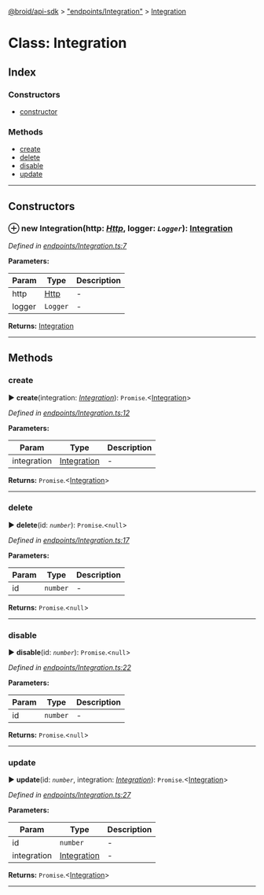 [@broid/api-sdk](../README.md) > ["endpoints/Integration"](../modules/_endpoints_integration_.md) > [Integration](../classes/_endpoints_integration_.integration.md)



# Class: Integration

## Index

### Constructors

* [constructor](_endpoints_integration_.integration.md#constructor)


### Methods

* [create](_endpoints_integration_.integration.md#create)
* [delete](_endpoints_integration_.integration.md#delete)
* [disable](_endpoints_integration_.integration.md#disable)
* [update](_endpoints_integration_.integration.md#update)



---
## Constructors
<a id="constructor"></a>


### ⊕ **new Integration**(http: *[Http](_helpers_http_.http.md)*, logger: *`Logger`*): [Integration](_endpoints_integration_.integration.md)



*Defined in [endpoints/Integration.ts:7](https://github.com/broidHQ/broid-api-js-sdk/blob/5f1b060/src/endpoints/Integration.ts#L7)*



**Parameters:**

| Param | Type | Description |
| ------ | ------ | ------ |
| http | [Http](_helpers_http_.http.md)   |  - |
| logger | `Logger`   |  - |





**Returns:** [Integration](_endpoints_integration_.integration.md)

---



## Methods
<a id="create"></a>

###  create

► **create**(integration: *[Integration](../interfaces/_interfaces_.integration.md)*): `Promise`.<[Integration](../interfaces/_interfaces_.integration.md)>




*Defined in [endpoints/Integration.ts:12](https://github.com/broidHQ/broid-api-js-sdk/blob/5f1b060/src/endpoints/Integration.ts#L12)*



**Parameters:**

| Param | Type | Description |
| ------ | ------ | ------ |
| integration | [Integration](../interfaces/_interfaces_.integration.md)   |  - |





**Returns:** `Promise`.<[Integration](../interfaces/_interfaces_.integration.md)>





___

<a id="delete"></a>

###  delete

► **delete**(id: *`number`*): `Promise`.<`null`>




*Defined in [endpoints/Integration.ts:17](https://github.com/broidHQ/broid-api-js-sdk/blob/5f1b060/src/endpoints/Integration.ts#L17)*



**Parameters:**

| Param | Type | Description |
| ------ | ------ | ------ |
| id | `number`   |  - |





**Returns:** `Promise`.<`null`>





___

<a id="disable"></a>

###  disable

► **disable**(id: *`number`*): `Promise`.<`null`>




*Defined in [endpoints/Integration.ts:22](https://github.com/broidHQ/broid-api-js-sdk/blob/5f1b060/src/endpoints/Integration.ts#L22)*



**Parameters:**

| Param | Type | Description |
| ------ | ------ | ------ |
| id | `number`   |  - |





**Returns:** `Promise`.<`null`>





___

<a id="update"></a>

###  update

► **update**(id: *`number`*, integration: *[Integration](../interfaces/_interfaces_.integration.md)*): `Promise`.<[Integration](../interfaces/_interfaces_.integration.md)>




*Defined in [endpoints/Integration.ts:27](https://github.com/broidHQ/broid-api-js-sdk/blob/5f1b060/src/endpoints/Integration.ts#L27)*



**Parameters:**

| Param | Type | Description |
| ------ | ------ | ------ |
| id | `number`   |  - |
| integration | [Integration](../interfaces/_interfaces_.integration.md)   |  - |





**Returns:** `Promise`.<[Integration](../interfaces/_interfaces_.integration.md)>





___


